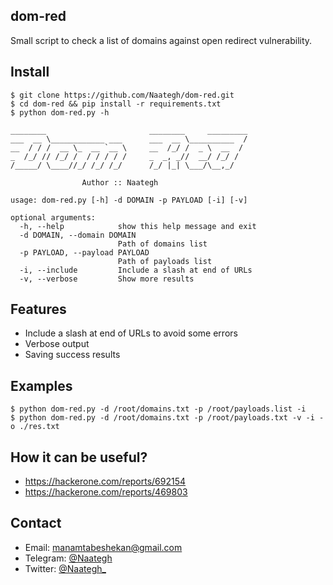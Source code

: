 ## dom-red
Small script to check a list of domains against open redirect vulnerability.

## Install
```basic
$ git clone https://github.com/Naategh/dom-red.git
$ cd dom-red && pip install -r requirements.txt
$ python dom-red.py -h

________                       ________     _________
___  __ \____________ ___      ___  __ \__________  /
__  / / /  __ \_  __ `__ \     __  /_/ /  _ \  __  / 
_  /_/ // /_/ /  / / / / /     _  _, _//  __/ /_/ /  
/_____/ \____//_/ /_/ /_/      /_/ |_| \___/\__,_/   
                
                Author :: Naategh                                                     

usage: dom-red.py [-h] -d DOMAIN -p PAYLOAD [-i] [-v]

optional arguments:
  -h, --help            show this help message and exit
  -d DOMAIN, --domain DOMAIN
                        Path of domains list
  -p PAYLOAD, --payload PAYLOAD
                        Path of payloads list
  -i, --include         Include a slash at end of URLs
  -v, --verbose         Show more results
```

## Features
- Include a slash at end of URLs to avoid some errors
- Verbose output
- Saving success results

## Examples
```basic 
$ python dom-red.py -d /root/domains.txt -p /root/payloads.list -i
$ python dom-red.py -d /root/domains.txt -p /root/payloads.txt -v -i -o ./res.txt
```

## How it can be useful?
- https://hackerone.com/reports/692154
- https://hackerone.com/reports/469803

## Contact
- Email: manamtabeshekan@gmail.com
- Telegram: [@Naategh](http://t.me/Naategh)
- Twitter: [@Naategh_](https://twitter.com/Naategh_)
